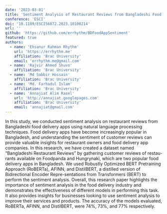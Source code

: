 ```yaml
---
date: '2023-03-01'
title: 'Sentiment Analysis of Restaurant Reviews from Bangladeshi Food Delivery Apps'
conference: 'ESCI'
doi: '10.1109/ESCI56872.2023.10100214'
url: ''
github: 'https://github.com/errhythm/BDFoodAppSentiment'
featured: true
authors:
  - name: 'Ehsanur Rahman Rhythm'
    url: 'https://errhythm.me'
    affiliation: 'Brac University'
    email: 'errhythm.me@gmail.com'
  - name: 'Rajvir Ahmed Shuvo'
    affiliation: 'Brac University'
  - name: 'Md Sabbir Hossain'
    affiliation: 'Brac University'
  - name: 'Md. Farhadul Islam'
    affiliation: 'Brac University'
  - name: 'Annajiat Alim Rasel'
    url: 'http://annajiat.googlepages.com'
    affiliation: 'Brac University'
    email: 'annajiat@gmail.com'
---
```


In this study, we conducted sentiment analysis on restaurant reviews from Bangladeshi food delivery apps using natural language processing techniques. Food delivery apps have become increasingly popular in Bangladesh, and understanding the sentiment of customer reviews can provide valuable insights for restaurant owners and food delivery app companies. In this research, we have created a dataset named “Bangladeshi Restaurant Reviews” by gathering customer reviews of restau-rants available on Foodpanda and Hungrynaki, which are two popular food delivery apps in Bangladesh. We used Robustly Optimized BERT Pretraining Approach (RoBERTa), AFINN, and DistilBERT, a distilled version of Bidirectional Encoder Repre-sentations from Transformers (BERT) to perform the sentiment analysis. Overall, this research paper highlights the importance of sentiment analysis in the food delivery industry and demonstrates the effectiveness of different models in performing this task. It also provides insights for businesses looking to use sentiment analysis to improve their services and products. The accuracy of the models evaluated, RoBERTa, AFINN, and DistilBERT, were 74%, 73%, and 77% respectively.
